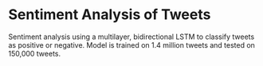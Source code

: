 # Sentiment Analysis of Tweets

Sentiment analysis using a multilayer, bidirectional LSTM to classify tweets as positive or negative. Model is trained on 1.4 million tweets and tested on 150,000 tweets.

